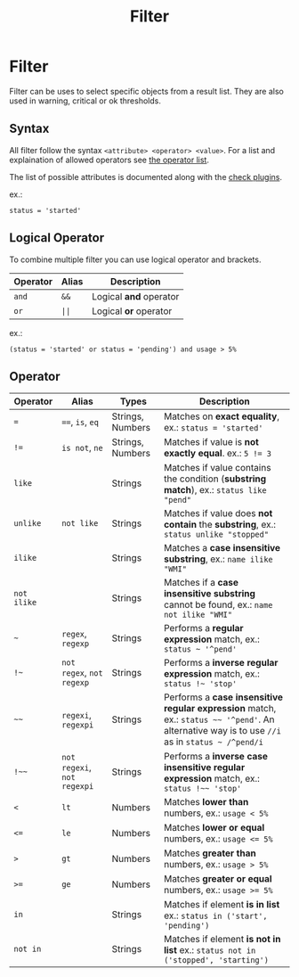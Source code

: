 ﻿---
title: Filter
---

# Filter

Filter can be uses to select specific objects from a result list. They are also used
in warning, critical or ok thresholds.

## Syntax

All filter follow the syntax `<attribute> <operator> <value>`. For a list and explaination
of allowed operators see [the operator list](#operator).

The list of possible attributes is documented along with the [check plugins](../checks/).

ex.:

	status = 'started'

## Logical Operator

To combine multiple filter you can use logical operator and brackets.

| Operator | Alias | Description |
| -------- | ------| ----------- |
`and`   | `&&`  | Logical **and** operator
`or`    | `\|\|`  | Logical **or** operator

ex.:

	(status = 'started' or status = 'pending') and usage > 5%

## Operator

| Operator | Alias | Types | Description |
| -------- | ---------------------- | --------| ----------- |
`=`  | `==`, `is`, `eq`             | Strings, Numbers | Matches on **exact equality**, ex.: `status = 'started'`
`!=` | `is not`, `ne`               | Strings, Numbers | Matches if value is **not exactly equal**. ex.: `5 != 3`
`like` |                            | Strings | Matches if value contains the condition (**substring match**), ex.: `status like "pend"`
`unlike` | `not like`               | Strings | Matches if value does **not contain** the **substring**, ex.: `status unlike "stopped"`
`ilike` |                           | Strings | Matches a **case insensitive substring**, ex.: `name ilike "WMI"`
`not ilike` |                       | Strings | Matches if a **case insensitive substring** cannot be found, ex.: `name not ilike "WMI"`
`~` | `regex`, `regexp`             | Strings | Performs a **regular expression** match, ex.: `status ~ '^pend'`
`!~` | `not regex`, `not regexp`    | Strings | Performs a **inverse regular expression** match, ex.: `status !~ 'stop'`
`~~` | `regexi`, `regexpi`          | Strings | Performs a **case insensitive regular expression** match, ex.: `status ~~ '^pend'`. An alternative way is to use `//i` as in `status ~ /^pend/i`
`!~~` | `not regexi`, `not regexpi` | Strings | Performs a **inverse case insensitive regular expression** match, ex.: `status !~~ 'stop'`
`<` | `lt`                          | Numbers | Matches **lower than** numbers, ex.: `usage < 5%`
`<=` | `le`                         | Numbers | Matches **lower or equal** numbers, ex.: `usage <= 5%`
`>` | `gt`                          | Numbers | Matches **greater than** numbers, ex.: `usage > 5%`
`>=` | `ge`                         | Numbers | Matches **greater or equal** numbers, ex.: `usage >= 5%`
`in` |                              | Strings | Matches if element **is in list**  ex.: `status in ('start', 'pending')`
`not in` |                          | Strings | Matches if element **is not in list**  ex.: `status not in ('stopped', 'starting')`
